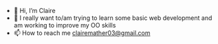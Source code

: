 - 👋 Hi, I’m Claire
- 🌱 I really want to/am trying to learn some basic web development and am working to improve my OO skills
- 📫 How to reach me clairemather03@gmail.com
